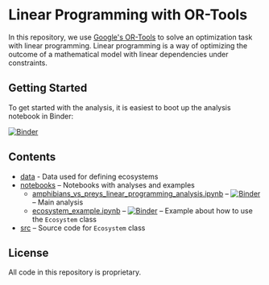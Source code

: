 # Linear Programming with OR-Tools

In this repository, we use [Google's OR-Tools](https://developers.google.com/optimization/) to solve an optimization 
task with linear programming. Linear programming is a way of optimizing the outcome of a mathematical model with linear
dependencies under constraints.

## Getting Started

To get started with the analysis, it is easiest to boot up the analysis notebook in Binder:

[![Binder](https://mybinder.org/badge_logo.svg)](https://mybinder.org/v2/gh/flrs/linear_programming_with_or_tools/HEAD?filepath=notebooks%2Famphibians_vs_preys_linear_programming_analysis.ipynb)

## Contents

- [data](./data) - Data used for defining ecosystems
- [notebooks](./notebooks) – Notebooks with analyses and examples
  - [amphibians_vs_preys_linear_programming_analysis.ipynb](./notebooks/amphibians_vs_preys_linear_programming_analysis.ipynb) – [![Binder](https://mybinder.org/badge_logo.svg)](https://mybinder.org/v2/gh/flrs/linear_programming_with_or_tools/HEAD?filepath=notebooks%2Famphibians_vs_preys_linear_programming_analysis.ipynb) – Main analysis
  - [ecosystem_example.ipynb](./notebooks/ecosystem_example.ipynb) – [![Binder](https://mybinder.org/badge_logo.svg)](https://mybinder.org/v2/gh/flrs/linear_programming_with_or_tools/HEAD?filepath=%2Fnotebooks%2Fecosystem_example.ipynb) – Example about how to use the `Ecosystem` class
- [src](./src) – Source code for `Ecosystem` class

## License

All code in this repository is proprietary.